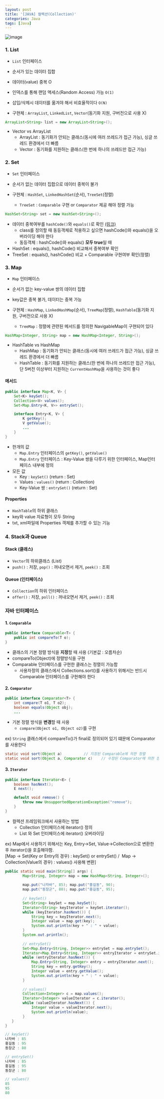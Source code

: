 ```yaml
---
layout: post
title: '[JAVA] 컬렉션(Collection)'
categories: Java
tags: [Java]
---
```

![image](https://user-images.githubusercontent.com/48157259/169446270-fa9ae865-6567-432d-ac96-db6370b08a64.png)

### 1. List
- `List` 인터페이스
- 순서가 있는 데이터 집합
- 데이터(value) 중복 O
- 인덱스를 통해 랜덤 액세스(Random Access) 가능 `O(1)`
- 삽입/삭제시 데이터를 옮겨야 해서 비효율적이다 `O(N)`

- 구현체 : `ArrayList`, `LinkedList`, `Vector`(동기화 지원, 구버전으로 사용 X)

```java
ArrayList<String> list = new ArrayList<String>();
```

- Vector vs ArrayList
  - ArrayList : 동기화가 안되는 클래스(동시에 여러 쓰레드가 접근 가능), 싱글 쓰레드 환경에서 더 빠름
  - Vector : 동기화를 지원하는 클래스(한 번에 하나의 쓰레드만 접근 가능)



### 2. Set
- `Set` 인터페이스
- 순서가 없는 데이터 집합으로 데이터 중복이 불가

- 구현체 : `HashSet`, `LinkedHashSet`(순서), `TreeSet`(정렬)
  - `TreeSet` : `Comparable` 구현 or `Comparator` 제공 해야 정렬 가능

```java
HashSet<String> set = new HashSet<String>();
```

- 데이터 중복여부를 `hashCode()`와 `equals()`로 확인 [(링크)](https://europani.github.io/java/2022/06/01/023-equals-hashcode.html)
  - class를 정의할 때 동등객체로 적용하고 싶으면 hashCode()와 equals()을 오버라이딩 해야 한다
  - 동등객체 : hashCode()와 equals() **모두 true**일 때
- HashSet : equals(), hashCode() 비교해서 중복여부 확인
- TreeSet : equals(), hashCode() 비교 + Comparable 구현여부 확인(정렬)

### 3. Map
- `Map` 인터페이스
- 순서가 없는 key-value 쌍의 데이터 집합
- key값은 중복 불가, 데이터는 중복 가능

- 구현체 : `HashMap`, `LinkedHashMap`(순서), `TreeMap`(정렬), `HashTable`(동기화 지원, 구버전으로 사용 X)
  - `TreeMap` : 정렬에 관련된 메서드를 정의한 NavigableMap이 구현되어 있다

```java
HashMap<Integer, String> map = new HashMap<Integer, String>();
```

- HashTable vs HashMap	
  - HashMap : 동기화가 안되는 클래스(동시에 여러 쓰레드가 접근 가능), 싱글 쓰레드 환경에서 더 빠름
  - HashTable : 동기화를 지원하는 클래스(한 번에 하나의 쓰레드만 접근 가능), 단 5버전 이상부터 지원하는 `CurrentHashMap`을 사용하는 것이 좋다


#### 메서드 

```java
public interface Map<K, V> {
	Set<K> keySet();
	Collection<V> values();
	Set<Map.Entry<K, V>> entrySet();

	interface Entry<K, V> {
        K getKey();
        V getValue();
		...
	}
}
```

- 한개의 값 
  - `Map.Entry` 인터페이스의 `getKey()`, `getValue()`
  - `Map.Entry` 인터페이스 : Key-Value 쌍을 다루기 위한 인터페이스, Map인터페이스 내부에 정의
- 모든 값 
  - Key : `keySet()` (return : Set)
  - Values : `values()` (return : Collection)
  - Key-Value 쌍 : `entrySet()` (return : Set)

#### Properties
- `HashTable`의 하위 클래스
- key와 value 자료형이 모두 String
- txt, xml파일에 Properties 객체를 추가할 수 있는 기능


### 4. Stack과 Queue
#### Stack (클래스)
- `Vector`의 하위클래스 (List)
- `push()` : 저장, `pop()` : 꺼내오면서 제거, `peek()` : 조회

#### Queue (인터페이스)
- `Collection`의 하위 인터페이스
- `offer()` : 저장, `poll()` : 꺼내오면서 제거, `peek()` : 조회


### 자바 인터페이스
#### 1. `Comparable`

```java
public interface Comparable<T> {
    public int compareTo(T o);
}
```
- 클래스의 기본 정렬 방식을 **지정**할 때 사용 (기본값 : 오름차순)
- compareTo(Object)에 정렬방식을 구현
- Comparable 인터페이스를 구현한 클래스는 정렬이 가능함
  - 사용자정의 클래스에서 Collections.sort()를 사용하기 위해서는 반드시 Comparable 인터페이스를 구현해야 한다

#### 2. `Comparator`

```java
public interface Comparator<T> {
    int compare(T o1, T o2);
	boolean equals(Object obj);
	...
```

- 기본 정렬 방식을 **변경**할 때 사용
  - `compare(Object o1, Object o2)`를 구현

ex) `String` 클래스에서 compareTo()가 final로 정의되어 있기 떄문에 Comparator를 사용한다

```java
static void sort(Object a)			// 지정된 Comparable에 의한 정렬
static void sort(Object a, Comparator c)	// 수정된 Comparator에 의한 정렬
```

#### 3. `Iterator` 

```java
public interface Iterator<E> {
    boolean hasNext();
    E next();

    default void remove() {
        throw new UnsupportedOperationException("remove");
    }
}
```

- 컬렉션 프레임워크에서 사용하는 방법
  - Collection 인터페이스에 iterator() 정의
  - List 와 Set 인터페이스에 iterator() 오버라이딩

ex) Map에서 사용하기 위해서는 Key, Entry->Set, Value->Collection으로 변환한 후 iterator()을 호출해야함.  
[Map -> Set(Key or Entry의 경우) : keySet() or entrySet() /  Map -> Collection(Value의 경우) : values() 사용해 변환]

```java
public static void main(String[] args) {
		Map<String, Integer> map = new HashMap<String, Integer>();
		
		map.put("나자바", 85); map.put("홍길동", 90);
		map.put("동장군", 80); map.put("홍길동", 95);
		
		// keySet()
		Set<String> keySet = map.keySet();
		Iterator<String> keyIterator = keySet.iterator();
		while (keyIterator.hasNext()) {
			String key = keyIterator.next();
			Integer value = map.get(key);
			System.out.println(key + " : " + value);
		}
		System.out.println();
		
		// entrySet()
		Set<Map.Entry<String, Integer>> entrySet = map.entrySet();
		Iterator<Map.Entry<String, Integer>> entryIterator = entrySet.iterator();
		while (entryIterator.hasNext()) {
			Map.Entry<String, Integer> entry = entryIterator.next();
			String key = entry.getKey();
			Integer value = entry.getValue();
			System.out.println(key + " : " + value);
		}
		
		// values()
		Collection<Integer> c = map.values();
		Iterator<Integer> valueIterator = c.iterator();
		while (valueIterator.hasNext()) {
			Integer value = valueIterator.next();
			System.out.println(value);
		}
   }
}
```

```java
// keySet()
나자바 : 85
홍길동 : 95
동장군 : 80

// entrySet()
나자바 : 85
홍길동 : 95
동장군 : 80

// values()
85
95
80
```